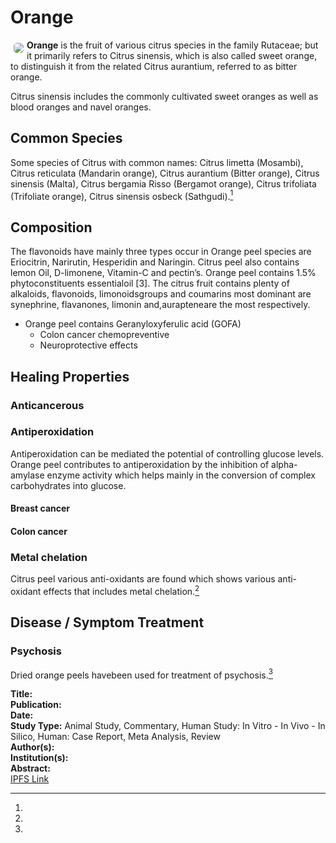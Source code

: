 # Orange

<img src="https://res.cloudinary.com/alchemist-cookbook/image/upload/w_200,f_auto/healing-items/Citrus sinensis.jpg" style="border-radius: 5px; float:left; margin: 5px;">**Orange** is the fruit of various citrus species in the family Rutaceae; but it primarily refers to Citrus sinensis, which is also called sweet orange, to distinguish it from the related Citrus aurantium, referred to as bitter orange.

Citrus sinensis includes the commonly cultivated sweet oranges as well as blood oranges and navel oranges.

## Common Species

Some species of Citrus with common names: Citrus limetta (Mosambi), Citrus reticulata (Mandarin orange), Citrus aurantium (Bitter orange), Citrus sinensis (Malta), Citrus bergamia Risso (Bergamot orange), Citrus trifoliata (Trifoliate orange), Citrus sinensis osbeck (Sathgudi).[^1]

## Composition

The  flavonoids  have  mainly  three  types  occur  in  Orange peel  species  are  Eriocitrin,  Narirutin,  Hesperidin  and  Naringin.  Citrus  peel  also  contains  lemon  Oil, D-limonene,  Vitamin-C and pectin’s. Orange peel contains 1.5% phytoconstituents  essentialoil [3]. The citrus  fruit  contains  plenty  of alkaloids, flavonoids,  limonoidsgroups  and  coumarins  most  dominant  are synephrine, flavanones,  limonin  and,aurapteneare  the  most respectively.

- Orange peel contains Geranyloxyferulic acid (GOFA)
    - Colon cancer chemopreventive   
    - Neuroprotective effects

## Healing Properties

###  Anticancerous

### Antiperoxidation

Antiperoxidation can be mediated the potential of controlling  glucose levels.
Orange  peel contributes to antiperoxidation by the inhibition of alpha-amylase enzyme activity which helps mainly in the conversion of complex carbohydrates into glucose.

#### Breast cancer

#### Colon cancer

### Metal chelation 

Citrus  peel  various  anti-oxidants  are  found  which  shows  various  anti-oxidant  effects  that  includes metal chelation.[^1]

## Disease / Symptom Treatment

### Psychosis

Dried orange  peels havebeen  used  for  treatment  of  psychosis.[^1]

[^1]: 
**Title:** [ ]( )<br>
**Publication:** [ ]( )<br>
**Date:** <br>
**Study Type:** Animal Study, Commentary, Human Study: In Vitro - In Vivo - In Silico, Human: Case Report, Meta Analysis, Review<br>
**Author(s):** <br>
**Institution(s):** <br>
**Abstract:** <br>
[IPFS Link](https://ipfs.io/ipfs/)

<!-- [^1]: 
**Title:** [ ]( )<br>
**Publication:** [ ]( )<br>
**Date:** <br>
**Study Type:** Animal Study, Commentary, Human Study: In Vitro - In Vivo - In Silico, Human: Case Report, Meta Analysis, Review<br>
**Author(s):** <br>
**Institution(s):** <br>
**Abstract:** <br>
[IPFS Link](https://ipfs.io/ipfs/) -->

<!-- <img src="https://res.cloudinary.com/alchemist-cookbook/image/upload/w_200,f_auto/healing-items/acemannan.jpg" style="border-radius: 5px; border-width: 1px; border-color: #c9c9c9; border-style: solid;   display: block; margin-left: auto; margin-right: auto;"> -->